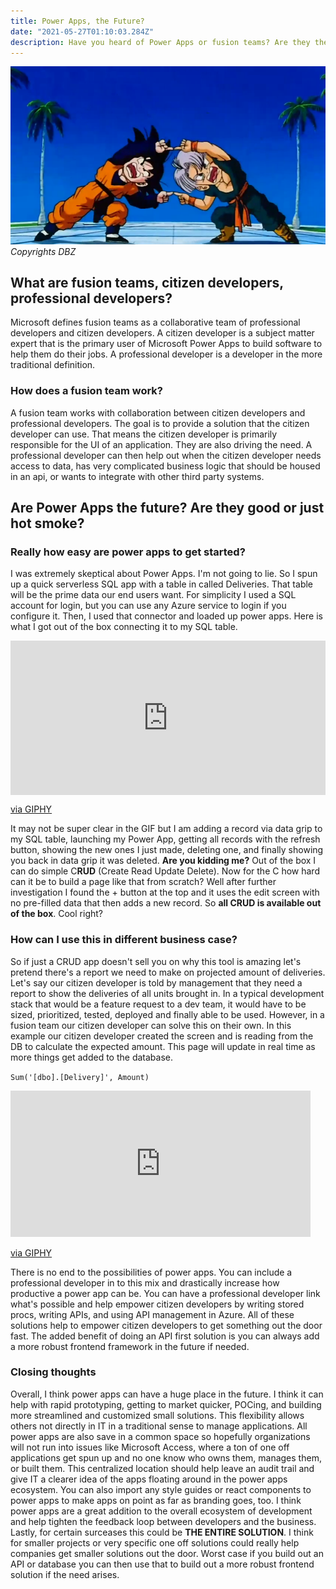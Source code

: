 ```yaml
---
title: Power Apps, the Future?
date: "2021-05-27T01:10:03.284Z"
description: Have you heard of Power Apps or fusion teams? Are they the future? Find out more!
---
```


![Fusion Team](./fusion.png)
*Copyrights DBZ*

## What are fusion teams, citizen developers, professional developers?
Microsoft defines fusion teams as a collaborative team of professional developers and citizen developers. A citizen developer is a subject matter expert that is the primary user of Microsoft Power Apps to build software to help them do their jobs. A professional developer is a developer in the more traditional definition. 

### How does a fusion team work?
A fusion team works with collaboration between citizen developers and professional developers. The goal is to provide a solution that the citizen developer can use. That means the citizen developer is primarily responsible for the UI of an application. They are also driving the need. A professional developer can then help out when the citizen developer needs access to data, has very complicated business logic that should be housed in an api, or wants to integrate with other third party systems.

## Are Power Apps the future? Are they good or just hot smoke? 

### Really how easy are power apps to get started?
I was extremely skeptical about Power Apps. I'm not going to lie. So I spun up a quick serverless SQL app with a table in called Deliveries. That table will be the prime data our end users want. For simplicity I used a SQL account for login, but you can use any Azure service to login if you configure it. Then, I used that connector and loaded up power apps. Here is what I got out of the box connecting it to my SQL table.

<div style="width:100%;height:0;padding-bottom:49%;position:relative;"><iframe src="https://giphy.com/embed/pRaTviB0C3mLimrtQZ" width="100%" height="100%" style="position:absolute" frameBorder="0" class="giphy-embed" allowFullScreen></iframe></div><p><a href="https://giphy.com/gifs/pRaTviB0C3mLimrtQZ">via GIPHY</a></p>

It may not be super clear in the GIF but I am adding a record via data grip to my SQL table, launching my Power App, getting all records with the refresh button, showing the new ones I just made, deleting one, and finally showing you back in data grip it was deleted. **Are you kidding me?** Out of the box I can do simple C**RUD** (Create Read Update Delete). Now for the C how hard can it be to build a page like that from scratch? Well after further investigation I found the + button at the top and it uses the edit screen with no pre-filled data that then adds a new record. So **all CRUD is available out of the box**. Cool right? 

### How can I use this in different business case?
So if just a CRUD app doesn't sell you on why this tool is amazing let's pretend there's a report we need to make on projected amount of deliveries. Let's say our citizen developer is told by management that they need a report to show the deliveries of all units brought in. In a typical development stack that would be a feature request to a dev team, it would have to be sized, prioritized, tested, deployed and finally able to be used. However, in a fusion team our citizen developer can solve this on their own. In this example our citizen developer created the screen and is reading from the DB to calculate the expected amount. This page will update in real time as more things get added to the database.

`Sum('[dbo].[Delivery]', Amount)`


<iframe src="https://giphy.com/embed/SNlMeHVfavSbakhiqf" width="480" height="234" frameBorder="0" class="giphy-embed" allowFullScreen></iframe><p><a href="https://giphy.com/gifs/SNlMeHVfavSbakhiqf">via GIPHY</a></p>

There is no end to the possibilities of power apps. You can include a professional developer in to this mix and drastically increase how productive a power app can be. You can have a professional developer link what's possible and help empower citizen developers by writing stored procs, writing APIs, and using API management in Azure. All of these solutions help to empower citizen developers to get something out the door fast. The added benefit of doing an API first solution is you can always add a more robust frontend framework in the future if needed. 

### Closing thoughts
Overall, I think power apps can have a huge place in the future. I think it can help with rapid prototyping, getting to market quicker, POCing, and building more streamlined and customized small solutions. This flexibility allows others not directly in IT in a traditional sense to manage applications. All power apps are also save in a common space so hopefully organizations will not run into issues like Microsoft Access, where a ton of one off applications get spun up and no one know who owns them, manages them, or built them. This centralized location should help leave an audit trail and give IT a clearer idea of the apps floating around in the power apps ecosystem. You can also import any style guides or react components to power apps to make apps on point as far as branding goes, too. I think power apps are a great addition to the overall ecosystem of development and help tighten the feedback loop between developers and the business. Lastly, for certain surceases this could be **THE ENTIRE SOLUTION**. I think for smaller projects or very specific one off solutions could really help companies get smaller solutions out the door. Worst case if you build out an API or database you can then use that to build out a more robust frontend solution if the need arises. 
